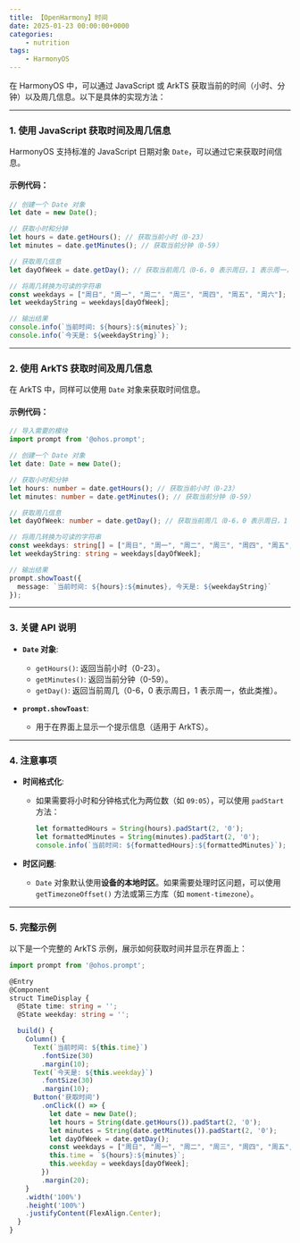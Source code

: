 ```yaml
---
title: 【OpenHarmony】时间
date: 2025-01-23 00:00:00+0000
categories: 
    - nutrition
tags:
    - HarmonyOS
---
```

在 HarmonyOS 中，可以通过 JavaScript 或 ArkTS 获取当前的时间（小时、分钟）以及周几信息。以下是具体的实现方法：

---

### 1. 使用 JavaScript 获取时间及周几信息
HarmonyOS 支持标准的 JavaScript 日期对象 `Date`，可以通过它来获取时间信息。

#### 示例代码：
```javascript
// 创建一个 Date 对象
let date = new Date();

// 获取小时和分钟
let hours = date.getHours(); // 获取当前小时（0-23）
let minutes = date.getMinutes(); // 获取当前分钟（0-59）

// 获取周几信息
let dayOfWeek = date.getDay(); // 获取当前周几（0-6，0 表示周日，1 表示周一，依此类推）

// 将周几转换为可读的字符串
const weekdays = ["周日", "周一", "周二", "周三", "周四", "周五", "周六"];
let weekdayString = weekdays[dayOfWeek];

// 输出结果
console.info(`当前时间: ${hours}:${minutes}`);
console.info(`今天是: ${weekdayString}`);
```

---

### 2. 使用 ArkTS 获取时间及周几信息
在 ArkTS 中，同样可以使用 `Date` 对象来获取时间信息。

#### 示例代码：
```typescript
// 导入需要的模块
import prompt from '@ohos.prompt';

// 创建一个 Date 对象
let date: Date = new Date();

// 获取小时和分钟
let hours: number = date.getHours(); // 获取当前小时（0-23）
let minutes: number = date.getMinutes(); // 获取当前分钟（0-59）

// 获取周几信息
let dayOfWeek: number = date.getDay(); // 获取当前周几（0-6，0 表示周日，1 表示周一，依此类推）

// 将周几转换为可读的字符串
const weekdays: string[] = ["周日", "周一", "周二", "周三", "周四", "周五", "周六"];
let weekdayString: string = weekdays[dayOfWeek];

// 输出结果
prompt.showToast({
  message: `当前时间: ${hours}:${minutes}, 今天是: ${weekdayString}`
});
```

---

### 3. 关键 API 说明
- **`Date` 对象**:
  - `getHours()`: 返回当前小时（0-23）。
  - `getMinutes()`: 返回当前分钟（0-59）。
  - `getDay()`: 返回当前周几（0-6，0 表示周日，1 表示周一，依此类推）。

- **`prompt.showToast`**:
  - 用于在界面上显示一个提示信息（适用于 ArkTS）。

---

### 4. 注意事项
- **时间格式化**:
  - 如果需要将小时和分钟格式化为两位数（如 `09:05`），可以使用 `padStart` 方法：
    ```javascript
    let formattedHours = String(hours).padStart(2, '0');
    let formattedMinutes = String(minutes).padStart(2, '0');
    console.info(`当前时间: ${formattedHours}:${formattedMinutes}`);
    ```

- **时区问题**:
  - `Date` 对象默认使用**设备的本地时区**。如果需要处理时区问题，可以使用 `getTimezoneOffset()` 方法或第三方库（如 `moment-timezone`）。

---

### 5. 完整示例
以下是一个完整的 ArkTS 示例，展示如何获取时间并显示在界面上：

```typescript
import prompt from '@ohos.prompt';

@Entry
@Component
struct TimeDisplay {
  @State time: string = '';
  @State weekday: string = '';

  build() {
    Column() {
      Text(`当前时间: ${this.time}`)
        .fontSize(30)
        .margin(10);
      Text(`今天是: ${this.weekday}`)
        .fontSize(30)
        .margin(10);
      Button('获取时间')
        .onClick(() => {
          let date = new Date();
          let hours = String(date.getHours()).padStart(2, '0');
          let minutes = String(date.getMinutes()).padStart(2, '0');
          let dayOfWeek = date.getDay();
          const weekdays = ["周日", "周一", "周二", "周三", "周四", "周五", "周六"];
          this.time = `${hours}:${minutes}`;
          this.weekday = weekdays[dayOfWeek];
        })
        .margin(20);
    }
    .width('100%')
    .height('100%')
    .justifyContent(FlexAlign.Center);
  }
}
```
